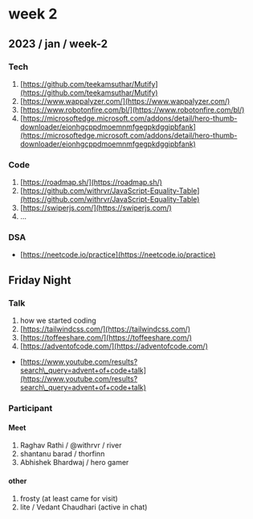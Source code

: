 # week 2

## 2023 / jan / week-2

### Tech

1. [https://github.com/teekamsuthar/Mutify](https://github.com/teekamsuthar/Mutify)
2. [https://www.wappalyzer.com/](https://www.wappalyzer.com/)
3. [https://www.robotonfire.com/bl/](https://www.robotonfire.com/bl/)
4. [https://microsoftedge.microsoft.com/addons/detail/hero-thumb-downloader/eionhgcppdmoemnmfgegpkdggipbfank](https://microsoftedge.microsoft.com/addons/detail/hero-thumb-downloader/eionhgcppdmoemnmfgegpkdggipbfank)

### Code

1. [https://roadmap.sh/](https://roadmap.sh/)
2. [https://github.com/withrvr/JavaScript-Equality-Table](https://github.com/withrvr/JavaScript-Equality-Table)
3. [https://swiperjs.com/](https://swiperjs.com/)
4. ...

### DSA

* [https://neetcode.io/practice](https://neetcode.io/practice)

## Friday Night

### Talk

1. how we started coding
2. [https://tailwindcss.com/](https://tailwindcss.com/)
3. [https://toffeeshare.com/](https://toffeeshare.com/)
4. [https://adventofcode.com/](https://adventofcode.com/)

* [https://www.youtube.com/results?search\_query=advent+of+code+talk](https://www.youtube.com/results?search\_query=advent+of+code+talk)

### Participant

#### Meet

1. Raghav Rathi / @withrvr / river
2. shantanu barad / thorfinn
3. Abhishek Bhardwaj / hero gamer

#### other

1. frosty (at least came for visit)
2. lite / Vedant Chaudhari (active in chat)
